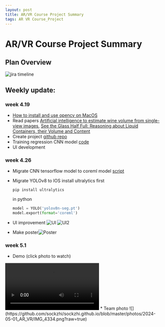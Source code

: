 ```yaml
---
layout: post
title: AR/VR Course Project Summary
tags: AR VR Course_Project
---
```

# AR/VR Course Project Summary
## Plan Overview
![jira timeline](https://github.com/sockzhi/sockzhi.github.io/blob/master/photos/2024-05-01_AR_VR/ar_mixology_assistant_2024-05-01_05.22pm.png?raw=true)
## Weekly update:
### week 4.19
* [How to install and use opencv on MacOS](https://blog.binaryzhi.com/2024/03/30/install-opencv-xcode15.html)
* Read papers [Artificial intelligence to estimate wine volume from single-view images](https://www.sciencedirect.com/science/article/pii/S240584402201845X), 
[See the Glass Half Full: Reasoning about Liquid Containers, their Volume and Content](https://arxiv.org/abs/1701.02718)
* Create project [github repo](https://github.com/mihane-ichinose/mixartest/tree/UIkit)
* Training regression CNN model  [code](https://github.com/sockzhi/vol_measure)
* UI development

### week 4.26

* Migrate CNN tensorflow model to coreml model [script](https://github.com/mihane-ichinose/mixartest/blob/UIkit/covert_h52mlmodel.py)

* Migrate YOLOv8 to IOS
  install ultralytics first 

  ```shell
  pip install ultralytics
  ```
  in python 

  ```python
  model = YOLO('yolov8n-seg.pt')
  model.export(format='coreml')
  ```
* UI improvement
![UI](https://github.com/sockzhi/sockzhi.github.io/blob/master/photos/2024-05-01_AR_VR/Screenshot%202024-05-01%20191435.png?raw=true)
![UI2](https://github.com/sockzhi/sockzhi.github.io/blob/master/photos/2024-05-01_AR_VR/Screenshot%202024-05-01%20191503.png?raw=true)
* Make poster![Poster](https://github.com/sockzhi/sockzhi.github.io/blob/master/photos/2024-05-01_AR_VR/Screenshot%202024-05-01%20183728.png?raw=true)

### week 5.1
* Demo (click photo to watch)
<video src="https://github.com/sockzhi/sockzhi.github.io/raw/master/videos/IMG_4715.MOV" controls="controls" style="max-width: 730px;">
</video>
* Team photo
![](https://github.com/sockzhi/sockzhi.github.io/blob/master/photos/2024-05-01_AR_VR/IMG_4334.png?raw=true)